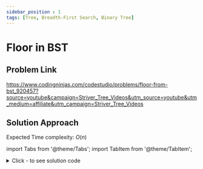 ```yaml
---
sidebar_position : 1
tags: [Tree, Breadth-First Search, Binary Tree]
---
```


# Floor in BST

## Problem Link
https://www.codingninjas.com/codestudio/problems/floor-from-bst_920457?source=youtube&campaign=Striver_Tree_Videos&utm_source=youtube&utm_medium=affiliate&utm_campaign=Striver_Tree_Videos

## Solution Approach

Expected Time complexity: $O(n)$

import Tabs from '@theme/Tabs';
import TabItem from '@theme/TabItem';

<details><summary>Click - to see solution code</summary>

<Tabs>
<TabItem value="cpp" label="C++">

```cpp
int floorInBST(TreeNode<int>* root, int X) {
    if (!root) return -1;
    if (root->val <= X) {
        return max(root->val, floorInBST(root->right, X));
    } else
        return floorInBST(root->left, X);
}
```
</TabItem>
</Tabs>

</details>
